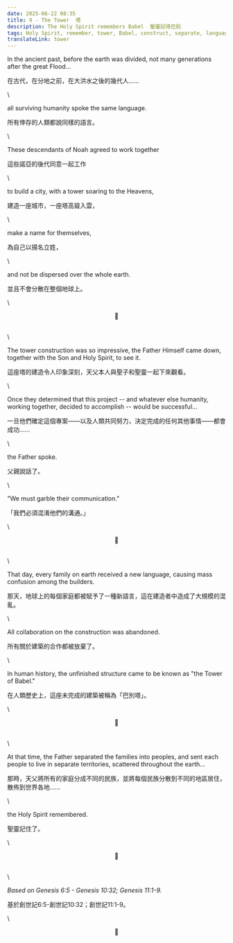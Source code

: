 ```yaml
---
date: 2025-06-22 08:35
title: 9 - The Tower  塔
description: The Holy Spirit remembers Babel  聖靈記得巴別
tags: Holy Spirit, remember, tower, Babel, construct, separate, language, peoples, nations
translateLink: tower
---
```


In the ancient past, before the earth was divided, not many generations after the great Flood...

在古代，在分地之前，在大洪水之後的幾代人......

\

all surviving humanity spoke the same language.

所有倖存的人類都說同樣的語言。

\

These descendants of Noah agreed to work together 

這些諾亞的後代同意一起工作

\

to build a city, with a tower soaring to the Heavens,

建造一座城市，一座塔高聳入雲，

\

make a name for themselves, 

為自己以揚名立姓，

\

and not be dispersed over the whole earth.

並且不會分散在整個地球上。

\

<center>💠</center>

\
\

The tower construction was so impressive, the Father Himself came down, together with the Son and Holy Spirit, to see it.

這座塔的建造令人印象深刻，天父本人與聖子和聖靈一起下來觀看。

\

Once they determined that this project -- and whatever else humanity, working together, decided to accomplish -- would be successful...

一旦他們確定這個專案——以及人類共同努力，決定完成的任何其他事情——都會成功......

\

the Father spoke.

父親說話了。

\

"We must garble their communication."

「我們必須混淆他們的溝通。」

\

<center>💠</center>

\
\

That day, every family on earth received a new language, causing mass confusion among the builders.

那天，地球上的每個家庭都被賦予了一種新語言，這在建造者中造成了大規模的混亂。

\

All collaboration on the construction was abandoned.

所有關於建築的合作都被放棄了。

\

In human history, the unfinished structure came to be known as "the Tower of Babel."

在人類歷史上，這座未完成的建築被稱為「巴別塔」。

\

<center>💠</center>

\
\

At that time, the Father separated the families into peoples, and sent each people to live in separate territories, scattered throughout the earth...

那時，天父將所有的家庭分成不同的民族，並將每個民族分散到不同的地區居住，散佈到世界各地......

\

the Holy Spirit remembered.

聖靈記住了。

\

<center>💠</center>

\
\

*Based on Genesis 6:5 - Genesis 10:32; Genesis 11:1-9.*

基於創世記6:5-創世記10:32；創世記11:1-9。

\

<center>💠</center>
